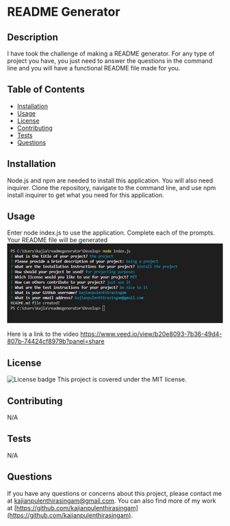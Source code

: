 # README Generator

  ## Description
  I have took the challenge of making a README generator. For any type of project you have, you just need to answer the questions in the command line and you will have a functional README file made for you.

  ## Table of Contents
  - [Installation](#installation)
  - [Usage](#usage)
  - [License](#license)
  - [Contributing](#contributing)
  - [Tests](#tests)
  - [Questions](#questions)

  ## Installation
  Node.js and npm are needed to install this application. You will also need inquirer. Clone the repository, navigate to the command line, and use npm install inquirer to get what you need for this application.

  ## Usage
  Enter node index.js to use the application. Complete each of the prompts.
  Your README file will be generated
  ![Demo](Develop/Capture.PNG)
  
  Here is a link to the video 
  https://www.veed.io/view/b20e8093-7b36-49d4-807b-74424cf8979b?panel=share

  ## License
  ![License badge](https://img.shields.io/badge/license-MIT-green.svg)
  This project is covered under the MIT license.

  ## Contributing
  N/A

  ## Tests
  N/A

  ## Questions
  If you have any questions or concerns about this project, please contact me at kajianpulenthirasingam@gmail.com.
  You can also find more of my work at [https://github.com/kajianpulenthirasingam](https://github.com/kajianpulenthirasingam).